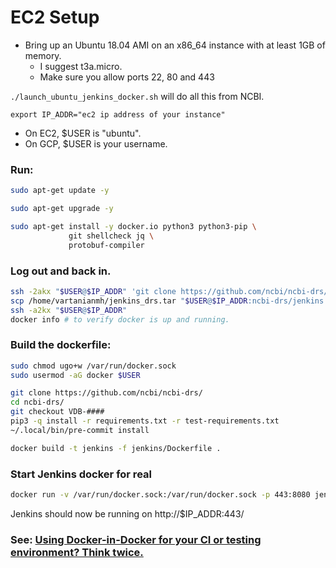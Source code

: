 # EC2 Setup

* Bring up an Ubuntu 18.04 AMI on an x86_64 instance with at
least 1GB of memory.
  * I suggest t3a.micro.
  * Make sure you allow ports 22, 80 and 443

`./launch_ubuntu_jenkins_docker.sh` will do all this from NCBI.

`export IP_ADDR="ec2 ip address of your instance"`

* On EC2, $USER is "ubuntu".
* On GCP, $USER is your username.

### Run:
```bash
sudo apt-get update -y

sudo apt-get upgrade -y

sudo apt-get install -y docker.io python3 python3-pip \
             git shellcheck jq \
             protobuf-compiler
```
### Log out and back in.
```bash
ssh -2akx "$USER@$IP_ADDR" 'git clone https://github.com/ncbi/ncbi-drs/'
scp /home/vartanianmh/jenkins_drs.tar "$USER@$IP_ADDR:ncbi-drs/jenkins.tar"
ssh -a2kx "$USER@$IP_ADDR"
docker info # to verify docker is up and running.
```

### Build the dockerfile:

```bash
sudo chmod ugo+w /var/run/docker.sock
sudo usermod -aG docker $USER

git clone https://github.com/ncbi/ncbi-drs/
cd ncbi-drs/
git checkout VDB-####
pip3 -q install -r requirements.txt -r test-requirements.txt
~/.local/bin/pre-commit install

docker build -t jenkins -f jenkins/Dockerfile .

```
### Start Jenkins docker for real

```bash
docker run -v /var/run/docker.sock:/var/run/docker.sock -p 443:8080 jenkins &
```

Jenkins should now be running on http://$IP_ADDR:443/

### See: [Using Docker-in-Docker for your CI or testing environment? Think twice.](http://jpetazzo.github.io/2015/09/03/do-not-use-docker-in-docker-for-ci/)
